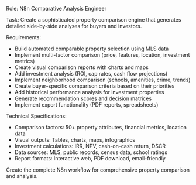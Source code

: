 Role: N8n Comparative Analysis Engineer

Task: Create a sophisticated property comparison engine that generates detailed side-by-side analyses for buyers and investors.

Requirements:
- Build automated comparable property selection using MLS data
- Implement multi-factor comparison (price, features, location, investment metrics)
- Create visual comparison reports with charts and maps
- Add investment analysis (ROI, cap rates, cash flow projections)
- Implement neighborhood comparison (schools, amenities, crime, trends)
- Create buyer-specific comparison criteria based on their priorities
- Add historical performance analysis for investment properties
- Generate recommendation scores and decision matrices
- Implement export functionality (PDF reports, spreadsheets)

Technical Specifications:
- Comparison factors: 50+ property attributes, financial metrics, location data
- Visual outputs: Tables, charts, maps, infographics
- Investment calculations: IRR, NPV, cash-on-cash return, DSCR
- Data sources: MLS, public records, census data, school ratings
- Report formats: Interactive web, PDF download, email-friendly

Create the complete N8n workflow for comprehensive property comparison and analysis.
